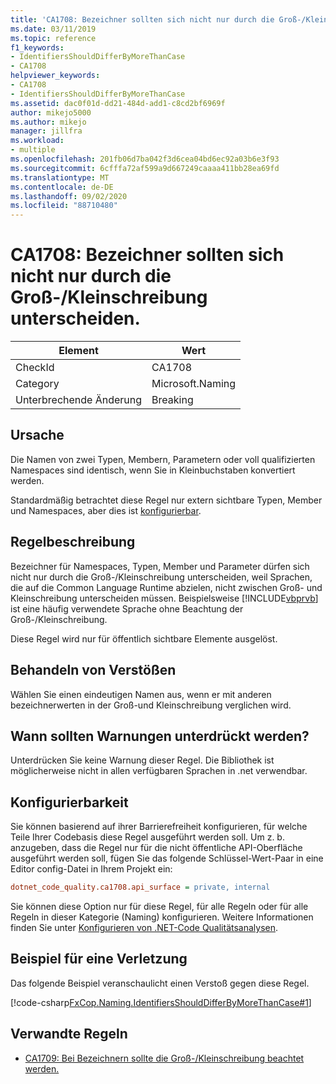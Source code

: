 ```yaml
---
title: 'CA1708: Bezeichner sollten sich nicht nur durch die Groß-/Kleinschreibung unterscheiden.'
ms.date: 03/11/2019
ms.topic: reference
f1_keywords:
- IdentifiersShouldDifferByMoreThanCase
- CA1708
helpviewer_keywords:
- CA1708
- IdentifiersShouldDifferByMoreThanCase
ms.assetid: dac0f01d-dd21-484d-add1-c8cd2bf6969f
author: mikejo5000
ms.author: mikejo
manager: jillfra
ms.workload:
- multiple
ms.openlocfilehash: 201fb06d7ba042f3d6cea04bd6ec92a03b6e3f93
ms.sourcegitcommit: 6cfffa72af599a9d667249caaaa411bb28ea69fd
ms.translationtype: MT
ms.contentlocale: de-DE
ms.lasthandoff: 09/02/2020
ms.locfileid: "88710480"
---
```

# <a name="ca1708-identifiers-should-differ-by-more-than-case"></a>CA1708: Bezeichner sollten sich nicht nur durch die Groß-/Kleinschreibung unterscheiden.

|Element|Wert|
|-|-|
|CheckId|CA1708|
|Category|Microsoft.Naming|
|Unterbrechende Änderung|Breaking|

## <a name="cause"></a>Ursache

Die Namen von zwei Typen, Membern, Parametern oder voll qualifizierten Namespaces sind identisch, wenn Sie in Kleinbuchstaben konvertiert werden.

Standardmäßig betrachtet diese Regel nur extern sichtbare Typen, Member und Namespaces, aber dies ist [konfigurierbar](#configurability).

## <a name="rule-description"></a>Regelbeschreibung

Bezeichner für Namespaces, Typen, Member und Parameter dürfen sich nicht nur durch die Groß-/Kleinschreibung unterscheiden, weil Sprachen, die auf die Common Language Runtime abzielen, nicht zwischen Groß- und Kleinschreibung unterscheiden müssen. Beispielsweise [!INCLUDE[vbprvb](../code-quality/includes/vbprvb_md.md)] ist eine häufig verwendete Sprache ohne Beachtung der Groß-/Kleinschreibung.

Diese Regel wird nur für öffentlich sichtbare Elemente ausgelöst.

## <a name="how-to-fix-violations"></a>Behandeln von Verstößen

Wählen Sie einen eindeutigen Namen aus, wenn er mit anderen bezeichnerwerten in der Groß-und Kleinschreibung verglichen wird.

## <a name="when-to-suppress-warnings"></a>Wann sollten Warnungen unterdrückt werden?

Unterdrücken Sie keine Warnung dieser Regel. Die Bibliothek ist möglicherweise nicht in allen verfügbaren Sprachen in .net verwendbar.

## <a name="configurability"></a>Konfigurierbarkeit

Sie können basierend auf ihrer Barrierefreiheit konfigurieren, für welche Teile Ihrer Codebasis diese Regel ausgeführt werden soll. Um z. b. anzugeben, dass die Regel nur für die nicht öffentliche API-Oberfläche ausgeführt werden soll, fügen Sie das folgende Schlüssel-Wert-Paar in eine Editor config-Datei in Ihrem Projekt ein:

```ini
dotnet_code_quality.ca1708.api_surface = private, internal
```

Sie können diese Option nur für diese Regel, für alle Regeln oder für alle Regeln in dieser Kategorie (Naming) konfigurieren. Weitere Informationen finden Sie unter [Konfigurieren von .NET-Code Qualitätsanalysen](configure-fxcop-analyzers.md).

## <a name="example-of-a-violation"></a>Beispiel für eine Verletzung

Das folgende Beispiel veranschaulicht einen Verstoß gegen diese Regel.

[!code-csharp[FxCop.Naming.IdentifiersShouldDifferByMoreThanCase#1](../code-quality/codesnippet/CSharp/ca1708-identifiers-should-differ-by-more-than-case_1.cs)]

## <a name="related-rules"></a>Verwandte Regeln

- [CA1709: Bei Bezeichnern sollte die Groß-/Kleinschreibung beachtet werden.](../code-quality/ca1709.md)
